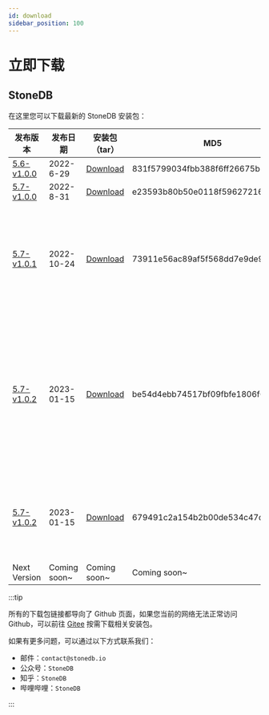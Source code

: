 ```yaml
---
id: download
sidebar_position: 100
---
```


# 立即下载

## StoneDB

在这里您可以下载最新的 StoneDB 安装包：

| 发布版本 | 发布日期 | 安装包（tar） | MD5 | TiPs |
| --- | --- | --- | --- | ---|
| [5.6-v1.0.0](https://github.com/stoneatom/stonedb/releases/tag/stonedb-5.6-v1.0.0) | 2022-6-29 | [Download](https://static.stoneatom.com/stonedb-ce-5.6-v1.0.0.el7.x86_64.tar.gz) | 831f5799034fbb388f6ff26675b7951e |\|
| [5.7-v1.0.0](https://github.com/stoneatom/stonedb/releases/tag/5.7-v1.0.0-GA) | 2022-8-31 |  [Download](https://static.stoneatom.com/custom/stonedb-ce-5.7-v1.0.0.el7.x86_64.tar.gz) | e23593b80b50e0118f59627216613a2f | \ |
| [5.7-v1.0.1](https://github.com/stoneatom/stonedb/releases/tag/5.7-v1.0.1-GA) | 2022-10-24 |  [Download](https://static.stoneatom.com/custom/stonedb-ce-5.7-v1.0.1.el7.x86_64.tar.gz) | 73911e56ac89af5f568dd7e9de9e9af5 | 1. 可以[下载DEB包](https://github.com/stoneatom/stonedb/releases/download/5.7-v1.0.1-GA/stonedb-ce-5.7-v1.0.1.debain.x86_64.tar.gz)；2. 如果您在编译的时候提示缺失依赖，您可以前往 Github  [**下载相关依赖**](https://github.com/stoneatom/stonedb/releases/download/5.7-v1.0.1-GA/stonedb-lib.tar.gz) |
| [5.7-v1.0.2](https://github.com/stoneatom/stonedb/releases/tag/5.7-v1.0.2-GA) | 2023-01-15 | [Download](https://github.com/stoneatom/stonedb/releases/download/5.7-v1.0.2-GA/stonedb-ce-5.7-v1.0.2.el7.x86_64.tar.gz) | be54d4ebb74517bf09fbfe1806f6e2ab  | 1. 可以[下载DEB包](https://github.com/stoneatom/stonedb/releases/download/5.7-v1.0.2-GA/stonedb-ce-5.7_v1.0.2.ubuntu.amd64.deb);2. 可以[下载RPM包](https://github.com/stoneatom/stonedb/releases/download/5.7-v1.0.2-GA/stonedb-ce-5.7-v1.0.2.el7.x86_64.rpm)，体验两分钟极速安装StoneDB；3.可以下载自动化部署StoneDB备库的[Shell脚本](https://github.com/stoneatom/stonedb/releases/download/5.7-v1.0.2-GA/shell.for.deploy.stonedb.as.replic.tar.gz)|
| [5.7-v1.0.2](https://github.com/stoneatom/stonedb/releases/tag/5.7-v1.0.3-GA) | 2023-01-15 | [Download](https://github.com/stoneatom/stonedb/releases/download/5.7-v1.0.3-GA/stonedb-ce-5.7-v1.0.3.el7.x86_64.tar.gz) | 679491c2a154b2b00de534c47dea507b  | 1. 可以[下载DEB包](https://github.com/stoneatom/stonedb/releases/download/5.7-v1.0.3-GA/stonedb-ce-5.7-v1.0.3.ubuntu.amd64.deb)；2. 可以[下载RPM包](https://github.com/stoneatom/stonedb/releases/download/5.7-v1.0.3-GA/stonedb-ce-5.7-v1.0.3.el7.x86_64.rpm)，体验两分钟极速安装StoneDB |
| Next Version | Coming soon~  | Coming soon~  | Coming soon~ | \ |


:::tip

所有的下载包链接都导向了 Github 页面，如果您当前的网络无法正常访问 Github，可以前往 [Gitee](https://gitee.com/StoneDB/stonedb/releases/tag/5.7-v1.0.3-GA) 按需下载相关安装包。

如果有更多问题，可以通过以下方式联系我们：

- 邮件：`contact@stonedb.io`
- 公众号：`StoneDB`
- 知乎：`StoneDB`
- 哔哩哔哩：`StoneDB`

:::